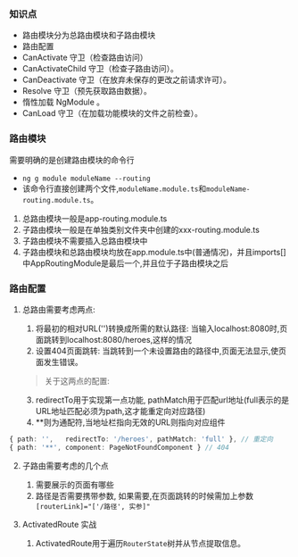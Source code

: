 ### 知识点
- 路由模块分为总路由模块和子路由模块
- 路由配置
- CanActivate 守卫（检查路由访问）
- CanActivateChild 守卫（检查子路由访问）。
- CanDeactivate 守卫（在放弃未保存的更改之前请求许可）。
- Resolve 守卫（预先获取路由数据）。
- 惰性加载 NgModule 。
- CanLoad 守卫（在加载功能模块的文件之前检查）。

### 路由模块 
需要明确的是创建路由模块的命令行
- `ng g module moduleName --routing`
- 该命令行直接创建两个文件,`moduleName.module.ts`和`moduleName-routing.module.ts`。

1. 总路由模块一般是app-routing.module.ts
2. 子路由模块一般是在单独类别文件夹中创建的xxx-routing.module.ts
3. 子路由模块不需要插入总路由模块中
4. 子路由模块和总路由模块均放在app.module.ts中(普通情况)，并且imports[]中AppRoutingModule是最后一个,并且位于子路由模块之后

### 路由配置
1. 总路由需要考虑两点:
   1. 将最初的相对URL('')转换成所需的默认路径: 当输入localhost:8080时,页面跳转到localhost:8080/heroes,这样的情况
   2. 设置404页面跳转: 当跳转到一个未设置路由的路径中,页面无法显示,使页面发生错误。
   
   > 关于这两点的配置: 
   3. redirectTo用于实现第一点功能, pathMatch用于匹配url地址(full表示的是URL地址匹配必须为path,这才能重定向对应路径)
   4. **则为通配符,当地址栏指向无效的URL则指向对应组件
```ts
{ path: '',   redirectTo: '/heroes', pathMatch: 'full' }, // 重定向
{ path: '**', component: PageNotFoundComponent } // 404
```
2. 子路由需要考虑的几个点
   1. 需要展示的页面有哪些
   2. 路径是否需要携带参数, 如果需要,在页面跳转的时候需加上参数`[routerLink]="['/路径', 实参]"`

3. ActivatedRoute 实战
   1. ActivatedRoute用于遍历`RouterState`树并从节点提取信息。